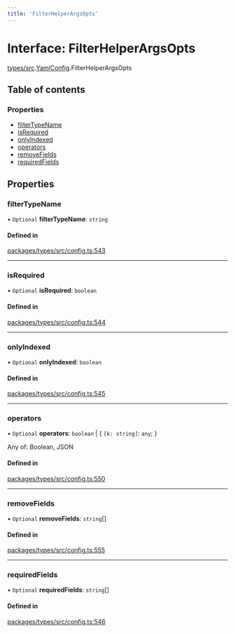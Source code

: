 ```yaml
---
title: 'FilterHelperArgsOpts'
---
```


# Interface: FilterHelperArgsOpts

[types/src](../modules/types_src).[YamlConfig](../modules/types_src.YamlConfig).FilterHelperArgsOpts

## Table of contents

### Properties

- [filterTypeName](types_src.YamlConfig.FilterHelperArgsOpts#filtertypename)
- [isRequired](types_src.YamlConfig.FilterHelperArgsOpts#isrequired)
- [onlyIndexed](types_src.YamlConfig.FilterHelperArgsOpts#onlyindexed)
- [operators](types_src.YamlConfig.FilterHelperArgsOpts#operators)
- [removeFields](types_src.YamlConfig.FilterHelperArgsOpts#removefields)
- [requiredFields](types_src.YamlConfig.FilterHelperArgsOpts#requiredfields)

## Properties

### filterTypeName

• `Optional` **filterTypeName**: `string`

#### Defined in

[packages/types/src/config.ts:543](https://github.com/Urigo/graphql-mesh/blob/master/packages/types/src/config.ts#L543)

___

### isRequired

• `Optional` **isRequired**: `boolean`

#### Defined in

[packages/types/src/config.ts:544](https://github.com/Urigo/graphql-mesh/blob/master/packages/types/src/config.ts#L544)

___

### onlyIndexed

• `Optional` **onlyIndexed**: `boolean`

#### Defined in

[packages/types/src/config.ts:545](https://github.com/Urigo/graphql-mesh/blob/master/packages/types/src/config.ts#L545)

___

### operators

• `Optional` **operators**: `boolean` \| { `[k: string]`: `any`;  }

Any of: Boolean, JSON

#### Defined in

[packages/types/src/config.ts:550](https://github.com/Urigo/graphql-mesh/blob/master/packages/types/src/config.ts#L550)

___

### removeFields

• `Optional` **removeFields**: `string`[]

#### Defined in

[packages/types/src/config.ts:555](https://github.com/Urigo/graphql-mesh/blob/master/packages/types/src/config.ts#L555)

___

### requiredFields

• `Optional` **requiredFields**: `string`[]

#### Defined in

[packages/types/src/config.ts:546](https://github.com/Urigo/graphql-mesh/blob/master/packages/types/src/config.ts#L546)
